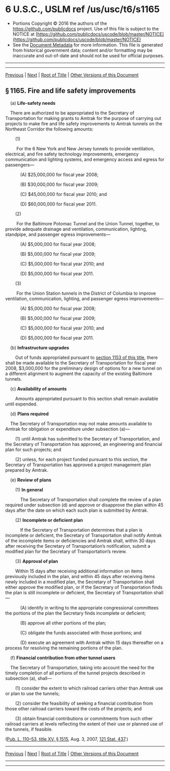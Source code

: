 ---
---

# 6 U.S.C., USLM ref /us/usc/t6/s1165

* Portions Copyright © 2016 the authors of the https://github.com/publicdocs project.
  Use of this file is subject to the NOTICE at [https://github.com/publicdocs/uscode/blob/master/NOTICE](https://github.com/publicdocs/uscode/blob/master/NOTICE)
* See the [Document Metadata](././../../../../../..//README.md) for more information.
  This file is generated from historical government data; content and/or formatting may be inaccurate and out-of-date and should not be used for official purposes.

----------
----------

[Previous](./../../../../../..//us/usc/t6/ch4/schIV/ptB/m__us_usc_t6_s1164.md) | [Next](./../../../../../..//us/usc/t6/ch4/schIV/ptB/m__us_usc_t6_s1166.md) | [Root of Title](./../../../../../../) | [Other Versions of this Document](https://publicdocs.github.io/go/links?ns=uslm&ref=%2Fus%2Fusc%2Ft6%2Fs1165)

## § 1165. Fire and life safety improvements

    (a) __Life-safety needs__ 

    There are authorized to be appropriated to the Secretary of Transportation for making grants to Amtrak for the purpose of carrying out projects to make fire and life safety improvements to Amtrak tunnels on the Northeast Corridor the following amounts:

        (1)

         For the 6 New York and New Jersey tunnels to provide ventilation, electrical, and fire safety technology improvements, emergency communication and lighting systems, and emergency access and egress for passengers—

            (A) $25,000,000 for fiscal year 2008;

            (B) $30,000,000 for fiscal year 2009;

            (C) $45,000,000 for fiscal year 2010; and

            (D) $60,000,000 for fiscal year 2011.

        (2)

         For the Baltimore Potomac Tunnel and the Union Tunnel, together, to provide adequate drainage and ventilation, communication, lighting, standpipe, and passenger egress improvements—

            (A) $5,000,000 for fiscal year 2008;

            (B) $5,000,000 for fiscal year 2009;

            (C) $5,000,000 for fiscal year 2010; and

            (D) $5,000,000 for fiscal year 2011.

        (3)

         For the Union Station tunnels in the District of Columbia to improve ventilation, communication, lighting, and passenger egress improvements—

            (A) $5,000,000 for fiscal year 2008;

            (B) $5,000,000 for fiscal year 2009;

            (C) $5,000,000 for fiscal year 2010; and

            (D) $5,000,000 for fiscal year 2011.

    (b) __Infrastructure upgrades__ 

        Out of funds appropriated pursuant to [section 1153 of this title][/us/usc/t6/s1153], there shall be made available to the Secretary of Transportation for fiscal year 2008, $3,000,000 for the preliminary design of options for a new tunnel on a different alignment to augment the capacity of the existing Baltimore tunnels.

    (c) __Availability of amounts__ 

        Amounts appropriated pursuant to this section shall remain available until expended.

    (d) __Plans required__ 

    The Secretary of Transportation may not make amounts available to Amtrak for obligation or expenditure under subsection (a)—

        (1) until Amtrak has submitted to the Secretary of Transportation, and the Secretary of Transportation has approved, an engineering and financial plan for such projects; and

        (2) unless, for each project funded pursuant to this section, the Secretary of Transportation has approved a project management plan prepared by Amtrak.

    (e) __Review of plans__ 

        (1) __In general__ 

            The Secretary of Transportation shall complete the review of a plan required under subsection (d) and approve or disapprove the plan within 45 days after the date on which each such plan is submitted by Amtrak.

        (2) __Incomplete or deficient plan__ 

            If the Secretary of Transportation determines that a plan is incomplete or deficient, the Secretary of Transportation shall notify Amtrak of the incomplete items or deficiencies and Amtrak shall, within 30 days after receiving the Secretary of Transportation’s notification, submit a modified plan for the Secretary of Transportation’s review.

        (3) __Approval of plan__ 

        Within 15 days after receiving additional information on items previously included in the plan, and within 45 days after receiving items newly included in a modified plan, the Secretary of Transportation shall either approve the modified plan, or if the Secretary of Transportation finds the plan is still incomplete or deficient, the Secretary of Transportation shall—

            (A) identify in writing to the appropriate congressional committees the portions of the plan the Secretary finds incomplete or deficient;

            (B) approve all other portions of the plan;

            (C) obligate the funds associated with those portions; and

            (D) execute an agreement with Amtrak within 15 days thereafter on a process for resolving the remaining portions of the plan.

    (f) __Financial contribution from other tunnel users__ 

    The Secretary of Transportation, taking into account the need for the timely completion of all portions of the tunnel projects described in subsection (a), shall—

        (1) consider the extent to which railroad carriers other than Amtrak use or plan to use the tunnels;

        (2) consider the feasibility of seeking a financial contribution from those other railroad carriers toward the costs of the projects; and

        (3) obtain financial contributions or commitments from such other railroad carriers at levels reflecting the extent of their use or planned use of the tunnels, if feasible.

([Pub. L. 110–53, title XV, § 1515][/us/pl/110/53/s1515], Aug. 3, 2007, [121 Stat. 437][/us/stat/121/437].)

----------

[Previous](./../../../../../..//us/usc/t6/ch4/schIV/ptB/m__us_usc_t6_s1164.md) | [Next](./../../../../../..//us/usc/t6/ch4/schIV/ptB/m__us_usc_t6_s1166.md) | [Root of Title](./../../../../../../) | [Other Versions of this Document](https://publicdocs.github.io/go/links?ns=uslm&ref=%2Fus%2Fusc%2Ft6%2Fs1165)

----------
----------

[/us/usc/t6/s1153]: https://publicdocs.github.io/go/links?ns=uslm&ref=%2Fus%2Fusc%2Ft6%2Fs1153
[/us/pl/110/53/s1515]: https://publicdocs.github.io/go/links?ns=uslm&ref=%2Fus%2Fpl%2F110%2F53%2Fs1515
[/us/stat/121/437]: https://publicdocs.github.io/go/links?ns=uslm&ref=%2Fus%2Fstat%2F121%2F437


